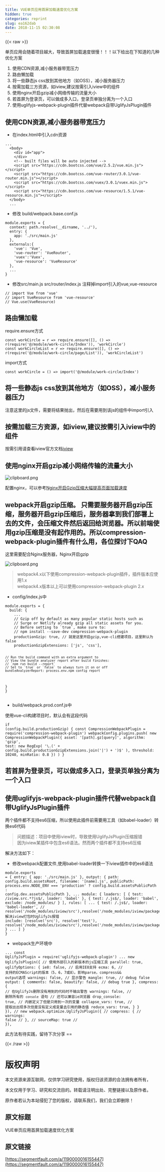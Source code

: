 ```yaml
---
title: VUE单页应用首屏加载速度优化方案
hidden: true
categories: reprint
slug: ea162dab
date: 2018-11-15 02:30:08
---
```


{{< raw >}}
<p>&#x5355;&#x9875;&#x5E94;&#x7528;&#x4F1A;&#x968F;&#x7740;&#x9879;&#x76EE;&#x8D8A;&#x5927;&#xFF0C;&#x5BFC;&#x81F4;&#x9996;&#x5C4F;&#x52A0;&#x8F7D;&#x901F;&#x5EA6;&#x5F88;&#x6162;&#xFF01;&#xFF01;&#xFF01;&#x4EE5;&#x4E0B;&#x7ED9;&#x51FA;&#x5728;&#x4E0B;&#x77E5;&#x9053;&#x7684;&#x51E0;&#x79CD;&#x4F18;&#x5316;&#x65B9;&#x6848;</p><ol><li>&#x4F7F;&#x7528;CDN&#x8D44;&#x6E90;,&#x51CF;&#x5C0F;&#x670D;&#x52A1;&#x5668;&#x5E26;&#x5BBD;&#x538B;&#x529B;</li><li>&#x8DEF;&#x7531;&#x61D2;&#x52A0;&#x8F7D;</li><li>&#x5C06;&#x4E00;&#x4E9B;&#x9759;&#x6001;js css&#x653E;&#x5230;&#x5176;&#x4ED6;&#x5730;&#x65B9;&#xFF08;&#x5982;OSS&#xFF09;&#xFF0C;&#x51CF;&#x5C0F;&#x670D;&#x52A1;&#x5668;&#x538B;&#x529B;</li><li>&#x6309;&#x9700;&#x52A0;&#x8F7D;&#x4E09;&#x65B9;&#x8D44;&#x6E90;&#xFF0C;&#x5982;iview,&#x5EFA;&#x8BAE;&#x6309;&#x9700;&#x5F15;&#x5165;iview&#x4E2D;&#x7684;&#x7EC4;&#x4EF6;</li><li>&#x4F7F;&#x7528;nginx&#x5F00;&#x542F;gzip&#x51CF;&#x5C0F;&#x7F51;&#x7EDC;&#x4F20;&#x8F93;&#x7684;&#x6D41;&#x91CF;&#x5927;&#x5C0F;</li><li>&#x82E5;&#x9996;&#x5C4F;&#x4E3A;&#x767B;&#x5F55;&#x9875;&#xFF0C;&#x53EF;&#x4EE5;&#x505A;&#x6210;&#x591A;&#x5165;&#x53E3;&#xFF0C;&#x767B;&#x5F55;&#x9875;&#x5355;&#x72EC;&#x5206;&#x79BB;&#x4E3A;&#x4E00;&#x4E2A;&#x5165;&#x53E3;</li><li>&#x4F7F;&#x7528;uglifyjs-webpack-plugin&#x63D2;&#x4EF6;&#x4EE3;&#x66FF;webpack&#x81EA;&#x5E26;UglifyJsPlugin&#x63D2;&#x4EF6;</li></ol><h2>&#x4F7F;&#x7528;CDN&#x8D44;&#x6E90;,&#x51CF;&#x5C0F;&#x670D;&#x52A1;&#x5668;&#x5E26;&#x5BBD;&#x538B;&#x529B;</h2><ul><li>&#x5728;index.html&#x4E2D;&#x5F15;&#x5165;cdn&#x8D44;&#x6E90;</li></ul><pre><code>...
  &lt;body&gt;
    &lt;div id=&quot;app&quot;&gt;
    &lt;/div&gt;
    &lt;!-- built files will be auto injected --&gt;
    &lt;script src=&quot;https://cdn.bootcss.com/vue/2.5.2/vue.min.js&quot;&gt;&lt;/script&gt;
    &lt;script src=&quot;https://cdn.bootcss.com/vue-router/3.0.1/vue-router.min.js&quot;&gt;&lt;/script&gt;
    &lt;script src=&quot;https://cdn.bootcss.com/vuex/3.0.1/vuex.min.js&quot;&gt;&lt;/script&gt;
    &lt;script src=&quot;https://cdn.bootcss.com/vue-resource/1.5.1/vue-resource.min.js&quot;&gt;&lt;/script&gt;
  &lt;/body&gt;
  ...</code></pre><ul><li>&#x4FEE;&#x6539; build/webpack.base.conf.js</li></ul><pre><code>module.exports = {
  context: path.resolve(__dirname, &apos;../&apos;),
  entry: {
    app: &apos;./src/main.js&apos;
  },
  externals:{
    &apos;vue&apos;: &apos;Vue&apos;,
    &apos;vue-router&apos;: &apos;VueRouter&apos;,
    &apos;vuex&apos;:&apos;Vuex&apos;,
    &apos;vue-resource&apos;: &apos;VueResource&apos;
  },
  ...
}</code></pre><ul><li>&#x4FEE;&#x6539;src/main.js src/router/index.js &#x6CE8;&#x91CA;&#x6389;import&#x5F15;&#x5165;&#x7684;vue,vue-resource</li></ul><pre><code>// import Vue from &apos;vue&apos;
// import VueResource from &apos;vue-resource&apos;
// Vue.use(VueResource)</code></pre><h2>&#x8DEF;&#x7531;&#x61D2;&#x52A0;&#x8F7D;</h2><p>require.ensure&#x65B9;&#x5F0F;</p><pre><code>const workCircle = r =&gt; require.ensure([], () =&gt; r(require(&apos;@/module/work-circle/Index&apos;)), &apos;workCircle&apos;)
const workCircleList = r =&gt; require.ensure([], () =&gt; r(require(&apos;@/module/work-circle/page/List&apos;)), &apos;workCircleList&apos;)
</code></pre><p>import&#x65B9;&#x5F0F;</p><pre><code>const workCircle = () =&gt; import(&apos;@/module/work-circle/Index&apos;)</code></pre><h2>&#x5C06;&#x4E00;&#x4E9B;&#x9759;&#x6001;js css&#x653E;&#x5230;&#x5176;&#x4ED6;&#x5730;&#x65B9;&#xFF08;&#x5982;OSS&#xFF09;&#xFF0C;&#x51CF;&#x5C0F;&#x670D;&#x52A1;&#x5668;&#x538B;&#x529B;</h2><p>&#x6CE8;&#x610F;&#x8FD9;&#x91CC;&#x7684;js&#x6587;&#x4EF6;&#xFF0C;&#x9700;&#x8981;&#x5C06;&#x7ED3;&#x679C;&#x629B;&#x51FA;&#xFF0C;&#x7136;&#x540E;&#x5728;&#x9700;&#x8981;&#x7528;&#x5230;&#x8BE5;js&#x7684;&#x7EC4;&#x4EF6;&#x4E2D;import&#x5F15;&#x5165;</p><h2>&#x6309;&#x9700;&#x52A0;&#x8F7D;&#x4E09;&#x65B9;&#x8D44;&#x6E90;&#xFF0C;&#x5982;iview,&#x5EFA;&#x8BAE;&#x6309;&#x9700;&#x5F15;&#x5165;iview&#x4E2D;&#x7684;&#x7EC4;&#x4EF6;</h2><p>&#x6309;&#x9700;&#x5F15;&#x7528;&#x8BF7;&#x67E5;&#x770B;iview&#x5B98;&#x65B9;&#x6587;&#x6863;<a href="https://www.iviewui.com/docs/guide/install" rel="nofollow noreferrer">iview</a></p><h2>&#x4F7F;&#x7528;nginx&#x5F00;&#x542F;gzip&#x51CF;&#x5C0F;&#x7F51;&#x7EDC;&#x4F20;&#x8F93;&#x7684;&#x6D41;&#x91CF;&#x5927;&#x5C0F;</h2><p><span class="img-wrap"><img data-src="/img/bVbg1h3?w=479&amp;h=364" src="https://static.alili.tech/img/bVbg1h3?w=479&amp;h=364" alt="clipboard.png" title="clipboard.png"></span></p><p>&#x914D;&#x7F6E;nginx&#xFF0C;&#x53EF;&#x4EE5;&#x53C2;&#x8003;<a href="http://www.veryhuo.com/a/view/51706.html" rel="nofollow noreferrer">Nginx&#x5F00;&#x542F;Gzip&#x538B;&#x7F29;&#x5927;&#x5E45;&#x63D0;&#x9AD8;&#x9875;&#x9762;&#x52A0;&#x8F7D;&#x901F;&#x5EA6;</a></p><h2>webpack&#x5F00;&#x542F;gzip&#x538B;&#x7F29;&#x3002; &#x53EA;&#x9700;&#x8981;&#x670D;&#x52A1;&#x5668;&#x5F00;&#x542F;gzip&#x538B;&#x7F29;&#xFF0C;&#x670D;&#x52A1;&#x5668;&#x5F00;&#x542F;gzip&#x538B;&#x7F29;&#x540E;&#xFF0C;&#x670D;&#x52A1;&#x5668;&#x62FF;&#x5230;&#x6211;&#x4EEC;&#x90E8;&#x7F72;&#x4E0A;&#x53BB;&#x7684;&#x6587;&#x4EF6;&#xFF0C;&#x4F1A;&#x538B;&#x7F29;&#x6587;&#x4EF6;&#x7136;&#x540E;&#x8FD4;&#x56DE;&#x7ED9;&#x6D4F;&#x89C8;&#x5668;&#x3002;&#x6240;&#x4EE5;&#x524D;&#x7AEF;&#x4F7F;&#x7528;gzip&#x538B;&#x7F29;&#x662F;&#x6CA1;&#x6709;&#x8D77;&#x4F5C;&#x7528;&#x7684;&#x3002;&#x6240;&#x4EE5;compression-webpack-plugin&#x63D2;&#x4EF6;&#x6709;&#x4EC0;&#x4E48;&#x7528;&#xFF0C;&#x5404;&#x4F4D;&#x63A2;&#x8BA8;&#x4E0B;QAQ</h2><p>&#x8FD9;&#x91CC;&#x9700;&#x8981;&#x914D;&#x5408;Nginx&#x670D;&#x52A1;&#x5668;&#xFF0C;Nginx&#x5F00;&#x542F;gzip</p><p><img alt="clipboard.png" title="clipboard.png" src="https://static.alili.techundefined"></p><blockquote>webpack4.x&#x4EE5;&#x4E0B;&#x4F7F;&#x7528;compression-webpack-plugin&#x63D2;&#x4EF6;&#xFF0C;&#x63D2;&#x4EF6;&#x7248;&#x672C;&#x5E94;&#x4F7F;&#x7528;1.x<br>webpack4.x&#x7248;&#x672C;&#x4EE5;&#x4E0A;&#x53EF;&#x4EE5;&#x4F7F;&#x7528;compression-webpack-plugin 2.x</blockquote><ul><li>config/index.js&#x4E2D;</li></ul><pre><code>module.exports = {
  build: {
    ...
    // Gzip off by default as many popular static hosts such as
    // Surge or Netlify already gzip all static assets for you.
    // Before setting to `true`, make sure to:
    // npm install --save-dev compression-webpack-plugin
    productionGzip: true, // &#x5C31;&#x662F;&#x8FD9;&#x91CC;&#x5F00;&#x542F;gzip,vue-cli&#x642D;&#x5EFA;&#x9879;&#x76EE;&#xFF0C;&#x8FD9;&#x91CC;&#x9ED8;&#x8BA4;&#x4E3A;false
    productionGzipExtensions: [&apos;js&apos;, &apos;css&apos;],

    // Run the build command with an extra argument to
    // View the bundle analyzer report after build finishes:
    // `npm run build --report`
    // Set to `true` or `false` to always turn it on or off
    bundleAnalyzerReport: process.env.npm_config_report
  }
}</code></pre><ul><li>build/webpack.prod.conf.js&#x4E2D;</li></ul><p>&#x4F7F;&#x7528;vue-cli&#x6784;&#x5EFA;&#x9879;&#x76EE;&#x65F6;&#xFF0C;&#x9ED8;&#x8BA4;&#x4F1A;&#x6709;&#x8FD9;&#x6BB5;&#x4EE3;&#x7801;</p><pre><code>if (config.build.productionGzip) {
  const CompressionWebpackPlugin = require(&apos;compression-webpack-plugin&apos;)
  webpackConfig.plugins.push(
    new CompressionWebpackPlugin({
      asset: &apos;[path].gz[query]&apos;,
      algorithm: &apos;gzip&apos;,
      test: new RegExp(
        &apos;\\.(&apos; +
        config.build.productionGzipExtensions.join(&apos;|&apos;) +
        &apos;)$&apos;
      ),
      threshold: 10240,
      minRatio: 0.8
    })
  )
}
</code></pre><h2>&#x82E5;&#x9996;&#x5C4F;&#x4E3A;&#x767B;&#x5F55;&#x9875;&#xFF0C;&#x53EF;&#x4EE5;&#x505A;&#x6210;&#x591A;&#x5165;&#x53E3;&#xFF0C;&#x767B;&#x5F55;&#x9875;&#x5355;&#x72EC;&#x5206;&#x79BB;&#x4E3A;&#x4E00;&#x4E2A;&#x5165;&#x53E3;</h2><h2>&#x4F7F;&#x7528;uglifyjs-webpack-plugin&#x63D2;&#x4EF6;&#x4EE3;&#x66FF;webpack&#x81EA;&#x5E26;UglifyJsPlugin&#x63D2;&#x4EF6;</h2><p>&#x4E24;&#x4E2A;&#x63D2;&#x4EF6;&#x90FD;&#x4E0D;&#x652F;&#x6301;es6&#x538B;&#x7F29;&#xFF0C;&#x6240;&#x4EE5;&#x4F7F;&#x7528;&#x6B64;&#x63D2;&#x4EF6;&#x524D;&#x9700;&#x8981;&#x7528;&#x5DE5;&#x5177;&#xFF08;&#x5982;babel-loader&#xFF09;&#x8F6C;&#x6362;es6&#x4EE3;&#x7801;</p><blockquote>&#x95EE;&#x9898;&#x63CF;&#x8FF0;&#xFF1A;&#x9879;&#x76EE;&#x4E2D;&#x4F7F;&#x7528;iview&#x65F6;&#xFF0C;&#x5BFC;&#x81F4;&#x4F7F;&#x7528;UglifyJsPlugin&#x538B;&#x7F29;&#x62A5;&#x9519;<br>&#x56E0;&#x4E3A;iview&#x67D0;&#x63D2;&#x4EF6;&#x4E2D;&#x5305;&#x542B;es6&#x8BED;&#x6CD5;&#x3002;&#x7136;&#x800C;&#x4E24;&#x4E2A;&#x63D2;&#x4EF6;&#x90FD;&#x4E0D;&#x652F;&#x6301;es6&#x538B;&#x7F29;</blockquote><p>&#x89E3;&#x51B3;&#x65B9;&#x6CD5;&#x5982;&#x4E0B;&#xFF1A;</p><ul><li>&#x4FEE;&#x6539;webpack&#x914D;&#x7F6E;&#x6587;&#x4EF6;,&#x4F7F;&#x7528;babel-loader&#x8F6C;&#x6362;&#x4E00;&#x4E0B;iview&#x63D2;&#x4EF6;&#x4E2D;&#x7684;es6&#x8BED;&#x6CD5;</li></ul><pre><code>module.exports = {
  entry: {
    app: &apos;./src/main.js&apos;
  },
  output: {
    path: config.build.assetsRoot,
    filename: &apos;[name].js&apos;,
    publicPath: process.env.NODE_ENV === &apos;production&apos;
      ? config.build.assetsPublicPath
      : config.dev.assetsPublicPath
  },
...
  module: {
    loaders: [
      { test: /iview.src.*?js$/, loader: &apos;babel&apos; },
      { test: /\.js$/, loader: &apos;babel&apos;, exclude: /node_modules/ }
    ],
    rules: [
    ...
      {
        test: /\.js$/,
        loader: &apos;babel-loader&apos;,
         // resolve(&apos;/node_modules/iview/src&apos;),resolve(&apos;/node_modules/iview/packages&apos;)&#x89E3;&#x51B3;iview&#x6253;&#x5305;&#x65F6;UglifyJs&#x62A5;&#x9519;
        include: [resolve(&apos;src&apos;), resolve(&apos;test&apos;), resolve(&apos;/node_modules/iview/src&apos;),resolve(&apos;/node_modules/iview/packages&apos;)]
      }
      ...
    ]
  }
}</code></pre><ul><li>webpack&#x751F;&#x4EA7;&#x73AF;&#x5883;&#x4E2D;</li></ul><pre><code>...
const UglifyJsPlugin = require(&apos;uglifyjs-webpack-plugin&apos;)
...
    new UglifyJsPlugin({
      // &#x4F7F;&#x7528;&#x5916;&#x90E8;&#x5F15;&#x5165;&#x7684;&#x65B0;&#x7248;&#x672C;&#x7684;js&#x538B;&#x7F29;&#x5DE5;&#x5177;
      parallel: true,
      uglifyOptions: {
        ie8: false, // &#x542F;&#x7528;IE8&#x652F;&#x6301;
        ecma: 6, // &#x652F;&#x6301;&#x7684;ECMAScript&#x7684;&#x7248;&#x672C;&#xFF08;5&#xFF0C;6&#xFF0C;7&#x6216;8&#xFF09;&#x3002;&#x5F71;&#x54CD;parse&#xFF0C;compress&amp;&amp; output&#x9009;&#x9879;
        warnings: false, // &#x663E;&#x793A;&#x8B66;&#x544A;
        mangle: true, // debug false
        output: {
          comments: false,
          beautify: false, // debug true
        },
        compress: {
          // &#x5728;UglifyJs&#x5220;&#x9664;&#x6CA1;&#x6709;&#x7528;&#x5230;&#x7684;&#x4EE3;&#x7801;&#x65F6;&#x4E0D;&#x8F93;&#x51FA;&#x8B66;&#x544A;
          warnings: false,
          // &#x5220;&#x9664;&#x6240;&#x6709;&#x7684; `console` &#x8BED;&#x53E5;
          // &#x8FD8;&#x53EF;&#x4EE5;&#x517C;&#x5BB9;ie&#x6D4F;&#x89C8;&#x5668;
          drop_console: true,
          // &#x5185;&#x5D4C;&#x5B9A;&#x4E49;&#x4E86;&#x4F46;&#x662F;&#x53EA;&#x7528;&#x5230;&#x4E00;&#x6B21;&#x7684;&#x53D8;&#x91CF;
          collapse_vars: true,
          // &#x63D0;&#x53D6;&#x51FA;&#x51FA;&#x73B0;&#x591A;&#x6B21;&#x4F46;&#x662F;&#x6CA1;&#x6709;&#x5B9A;&#x4E49;&#x6210;&#x53D8;&#x91CF;&#x53BB;&#x5F15;&#x7528;&#x7684;&#x9759;&#x6001;&#x503C;
          reduce_vars: true,
        }
      }
    }),
    // new webpack.optimize.UglifyJsPlugin({
    //   compress: {
    //     warnings: false
    //   },
    //   sourceMap: true
    // }),</code></pre><p>&#x6B64;&#x65B9;&#x6CD5;&#x6709;&#x5F85;&#x5B9E;&#x8DF5;&#xFF0C;&#x7559;&#x5F85;&#x4E0B;&#x6B21;&#x5206;&#x4EAB; ==</p>
{{< /raw >}}

# 版权声明
本文资源来源互联网，仅供学习研究使用，版权归该资源的合法拥有者所有，

本文仅用于学习、研究和交流目的。转载请注明出处、完整链接以及原作者。 

原作者若认为本站侵犯了您的版权，请联系我们，我们会立即删除！

## 原文标题
VUE单页应用首屏加载速度优化方案

## 原文链接
[https://segmentfault.com/a/1190000016155447](https://segmentfault.com/a/1190000016155447)

